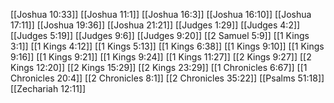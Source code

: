 [[Joshua 10:33]]
[[Joshua 11:1]]
[[Joshua 16:3]]
[[Joshua 16:10]]
[[Joshua 17:11]]
[[Joshua 19:36]]
[[Joshua 21:21]]
[[Judges 1:29]]
[[Judges 4:2]]
[[Judges 5:19]]
[[Judges 9:6]]
[[Judges 9:20]]
[[2 Samuel 5:9]]
[[1 Kings 3:1]]
[[1 Kings 4:12]]
[[1 Kings 5:13]]
[[1 Kings 6:38]]
[[1 Kings 9:10]]
[[1 Kings 9:16]]
[[1 Kings 9:21]]
[[1 Kings 9:24]]
[[1 Kings 11:27]]
[[2 Kings 9:27]]
[[2 Kings 12:20]]
[[2 Kings 15:29]]
[[2 Kings 23:29]]
[[1 Chronicles 6:67]]
[[1 Chronicles 20:4]]
[[2 Chronicles 8:1]]
[[2 Chronicles 35:22]]
[[Psalms 51:18]]
[[Zechariah 12:11]]
